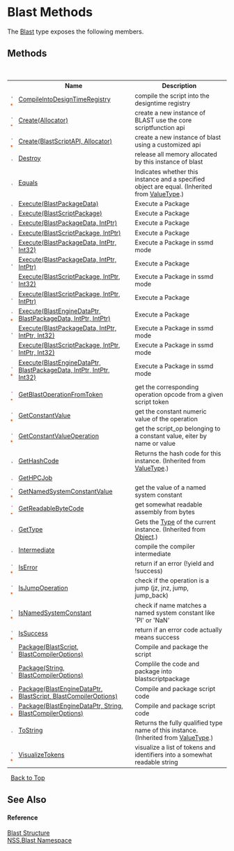 # Blast Methods
 

The <a href="T_NSS_Blast_Blast">Blast</a> type exposes the following members.


## Methods
&nbsp;<table><tr><th></th><th>Name</th><th>Description</th></tr><tr><td>![Public method](media/pubmethod.gif "Public method")![Static member](media/static.gif "Static member")</td><td><a href="M_NSS_Blast_Blast_CompileIntoDesignTimeRegistry">CompileIntoDesignTimeRegistry</a></td><td>
compile the script into the designtime registry</td></tr><tr><td>![Public method](media/pubmethod.gif "Public method")![Static member](media/static.gif "Static member")</td><td><a href="M_NSS_Blast_Blast_Create_1">Create(Allocator)</a></td><td>
create a new instance of BLAST use the core scriptfunction api</td></tr><tr><td>![Public method](media/pubmethod.gif "Public method")![Static member](media/static.gif "Static member")</td><td><a href="M_NSS_Blast_Blast_Create">Create(BlastScriptAPI, Allocator)</a></td><td>
create a new instance of blast using a customized api</td></tr><tr><td>![Public method](media/pubmethod.gif "Public method")</td><td><a href="M_NSS_Blast_Blast_Destroy">Destroy</a></td><td>
release all memory allocated by this instance of blast</td></tr><tr><td>![Public method](media/pubmethod.gif "Public method")</td><td><a href="https://docs.microsoft.com/dotnet/api/system.valuetype.equals#system-valuetype-equals(system-object)" target="_blank" rel="noopener noreferrer">Equals</a></td><td>
Indicates whether this instance and a specified object are equal.
 (Inherited from <a href="https://docs.microsoft.com/dotnet/api/system.valuetype" target="_blank" rel="noopener noreferrer">ValueType</a>.)</td></tr><tr><td>![Public method](media/pubmethod.gif "Public method")</td><td><a href="M_NSS_Blast_Blast_Execute_2">Execute(BlastPackageData)</a></td><td>
Execute a Package</td></tr><tr><td>![Public method](media/pubmethod.gif "Public method")</td><td><a href="M_NSS_Blast_Blast_Execute_7">Execute(BlastScriptPackage)</a></td><td>
Execute a Package</td></tr><tr><td>![Public method](media/pubmethod.gif "Public method")</td><td><a href="M_NSS_Blast_Blast_Execute_3">Execute(BlastPackageData, IntPtr)</a></td><td>
Execute a Package</td></tr><tr><td>![Public method](media/pubmethod.gif "Public method")</td><td><a href="M_NSS_Blast_Blast_Execute_8">Execute(BlastScriptPackage, IntPtr)</a></td><td>
Execute a Package</td></tr><tr><td>![Public method](media/pubmethod.gif "Public method")</td><td><a href="M_NSS_Blast_Blast_Execute_4">Execute(BlastPackageData, IntPtr, Int32)</a></td><td>
Execute a Package in ssmd mode</td></tr><tr><td>![Public method](media/pubmethod.gif "Public method")</td><td><a href="M_NSS_Blast_Blast_Execute_5">Execute(BlastPackageData, IntPtr, IntPtr)</a></td><td>
Execute a Package</td></tr><tr><td>![Public method](media/pubmethod.gif "Public method")</td><td><a href="M_NSS_Blast_Blast_Execute_9">Execute(BlastScriptPackage, IntPtr, Int32)</a></td><td>
Execute a Package in ssmd mode</td></tr><tr><td>![Public method](media/pubmethod.gif "Public method")</td><td><a href="M_NSS_Blast_Blast_Execute_10">Execute(BlastScriptPackage, IntPtr, IntPtr)</a></td><td>
Execute a Package</td></tr><tr><td>![Public method](media/pubmethod.gif "Public method")![Static member](media/static.gif "Static member")</td><td><a href="M_NSS_Blast_Blast_Execute">Execute(BlastEngineDataPtr, BlastPackageData, IntPtr, IntPtr)</a></td><td>
Execute a Package</td></tr><tr><td>![Public method](media/pubmethod.gif "Public method")</td><td><a href="M_NSS_Blast_Blast_Execute_6">Execute(BlastPackageData, IntPtr, IntPtr, Int32)</a></td><td>
Execute a Package in ssmd mode</td></tr><tr><td>![Public method](media/pubmethod.gif "Public method")</td><td><a href="M_NSS_Blast_Blast_Execute_11">Execute(BlastScriptPackage, IntPtr, IntPtr, Int32)</a></td><td>
Execute a Package in ssmd mode</td></tr><tr><td>![Public method](media/pubmethod.gif "Public method")![Static member](media/static.gif "Static member")</td><td><a href="M_NSS_Blast_Blast_Execute_1">Execute(BlastEngineDataPtr, BlastPackageData, IntPtr, IntPtr, Int32)</a></td><td>
Execute a Package in ssmd mode</td></tr><tr><td>![Public method](media/pubmethod.gif "Public method")![Static member](media/static.gif "Static member")</td><td><a href="M_NSS_Blast_Blast_GetBlastOperationFromToken">GetBlastOperationFromToken</a></td><td>
get the corresponding operation opcode from a given script token</td></tr><tr><td>![Public method](media/pubmethod.gif "Public method")![Static member](media/static.gif "Static member")</td><td><a href="M_NSS_Blast_Blast_GetConstantValue">GetConstantValue</a></td><td>
get the constant numeric value of the operation</td></tr><tr><td>![Public method](media/pubmethod.gif "Public method")![Static member](media/static.gif "Static member")</td><td><a href="M_NSS_Blast_Blast_GetConstantValueOperation">GetConstantValueOperation</a></td><td>
get the script_op belonging to a constant value, eiter by name or value</td></tr><tr><td>![Public method](media/pubmethod.gif "Public method")</td><td><a href="https://docs.microsoft.com/dotnet/api/system.valuetype.gethashcode#system-valuetype-gethashcode" target="_blank" rel="noopener noreferrer">GetHashCode</a></td><td>
Returns the hash code for this instance.
 (Inherited from <a href="https://docs.microsoft.com/dotnet/api/system.valuetype" target="_blank" rel="noopener noreferrer">ValueType</a>.)</td></tr><tr><td>![Public method](media/pubmethod.gif "Public method")</td><td><a href="M_NSS_Blast_Blast_GetHPCJob">GetHPCJob</a></td><td /></tr><tr><td>![Public method](media/pubmethod.gif "Public method")![Static member](media/static.gif "Static member")</td><td><a href="M_NSS_Blast_Blast_GetNamedSystemConstantValue">GetNamedSystemConstantValue</a></td><td>
get the value of a named system constant</td></tr><tr><td>![Public method](media/pubmethod.gif "Public method")![Static member](media/static.gif "Static member")</td><td><a href="M_NSS_Blast_Blast_GetReadableByteCode">GetReadableByteCode</a></td><td>
get somewhat readable assembly from bytes</td></tr><tr><td>![Public method](media/pubmethod.gif "Public method")</td><td><a href="https://docs.microsoft.com/dotnet/api/system.object.gettype#system-object-gettype" target="_blank" rel="noopener noreferrer">GetType</a></td><td>
Gets the <a href="https://docs.microsoft.com/dotnet/api/system.type" target="_blank" rel="noopener noreferrer">Type</a> of the current instance.
 (Inherited from <a href="https://docs.microsoft.com/dotnet/api/system.object" target="_blank" rel="noopener noreferrer">Object</a>.)</td></tr><tr><td>![Public method](media/pubmethod.gif "Public method")</td><td><a href="M_NSS_Blast_Blast_Intermediate">Intermediate</a></td><td>
compile the compiler intermediate</td></tr><tr><td>![Public method](media/pubmethod.gif "Public method")![Static member](media/static.gif "Static member")</td><td><a href="M_NSS_Blast_Blast_IsError">IsError</a></td><td>
return if an error (!yield and !success)</td></tr><tr><td>![Public method](media/pubmethod.gif "Public method")![Static member](media/static.gif "Static member")</td><td><a href="M_NSS_Blast_Blast_IsJumpOperation">IsJumpOperation</a></td><td>
check if the operation is a jump (jz, jnz, jump, jump_back)</td></tr><tr><td>![Public method](media/pubmethod.gif "Public method")![Static member](media/static.gif "Static member")</td><td><a href="M_NSS_Blast_Blast_IsNamedSystemConstant">IsNamedSystemConstant</a></td><td>
check if name matches a named system constant like 'PI' or 'NaN'</td></tr><tr><td>![Public method](media/pubmethod.gif "Public method")![Static member](media/static.gif "Static member")</td><td><a href="M_NSS_Blast_Blast_IsSuccess">IsSuccess</a></td><td>
return if an error code actually means success</td></tr><tr><td>![Public method](media/pubmethod.gif "Public method")</td><td><a href="M_NSS_Blast_Blast_Package_2">Package(BlastScript, BlastCompilerOptions)</a></td><td>
Compile and package the script</td></tr><tr><td>![Public method](media/pubmethod.gif "Public method")</td><td><a href="M_NSS_Blast_Blast_Package_3">Package(String, BlastCompilerOptions)</a></td><td>
Complile the code and package into blastscriptpackage</td></tr><tr><td>![Public method](media/pubmethod.gif "Public method")![Static member](media/static.gif "Static member")</td><td><a href="M_NSS_Blast_Blast_Package">Package(BlastEngineDataPtr, BlastScript, BlastCompilerOptions)</a></td><td>
Compile and package script code</td></tr><tr><td>![Public method](media/pubmethod.gif "Public method")![Static member](media/static.gif "Static member")</td><td><a href="M_NSS_Blast_Blast_Package_1">Package(BlastEngineDataPtr, String, BlastCompilerOptions)</a></td><td>
Compile and package script code</td></tr><tr><td>![Public method](media/pubmethod.gif "Public method")</td><td><a href="https://docs.microsoft.com/dotnet/api/system.valuetype.tostring#system-valuetype-tostring" target="_blank" rel="noopener noreferrer">ToString</a></td><td>
Returns the fully qualified type name of this instance.
 (Inherited from <a href="https://docs.microsoft.com/dotnet/api/system.valuetype" target="_blank" rel="noopener noreferrer">ValueType</a>.)</td></tr><tr><td>![Public method](media/pubmethod.gif "Public method")![Static member](media/static.gif "Static member")</td><td><a href="M_NSS_Blast_Blast_VisualizeTokens">VisualizeTokens</a></td><td>
visualize a list of tokens and identifiers into a somewhat readable string</td></tr></table>&nbsp;
<a href="#blast-methods">Back to Top</a>

## See Also


#### Reference
<a href="T_NSS_Blast_Blast">Blast Structure</a><br /><a href="N_NSS_Blast">NSS.Blast Namespace</a><br />